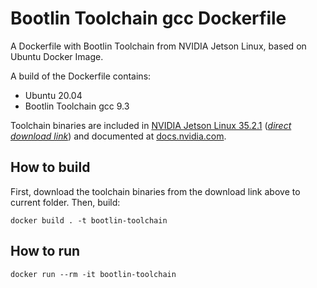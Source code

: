 # Bootlin Toolchain gcc Dockerfile

A Dockerfile with Bootlin Toolchain from NVIDIA Jetson Linux, based on Ubuntu Docker Image.

A build of the Dockerfile contains:

* Ubuntu 20.04
* Bootlin Toolchain gcc 9.3

Toolchain binaries are included in [NVIDIA Jetson Linux 35.2.1](https://developer.nvidia.com/embedded/jetson-linux-r3521) (_[direct download link](https://developer.nvidia.com/embedded/jetson-linux/bootlin-toolchain-gcc-93)_) and documented at [docs.nvidia.com](https://docs.nvidia.com/jetson/archives/r35.2.1/DeveloperGuide/text/AT/JetsonLinuxToolchain.html).

## How to build

First, download the toolchain binaries from the download link above to current folder. Then, build:

```
docker build . -t bootlin-toolchain
```

## How to run

```
docker run --rm -it bootlin-toolchain
```
